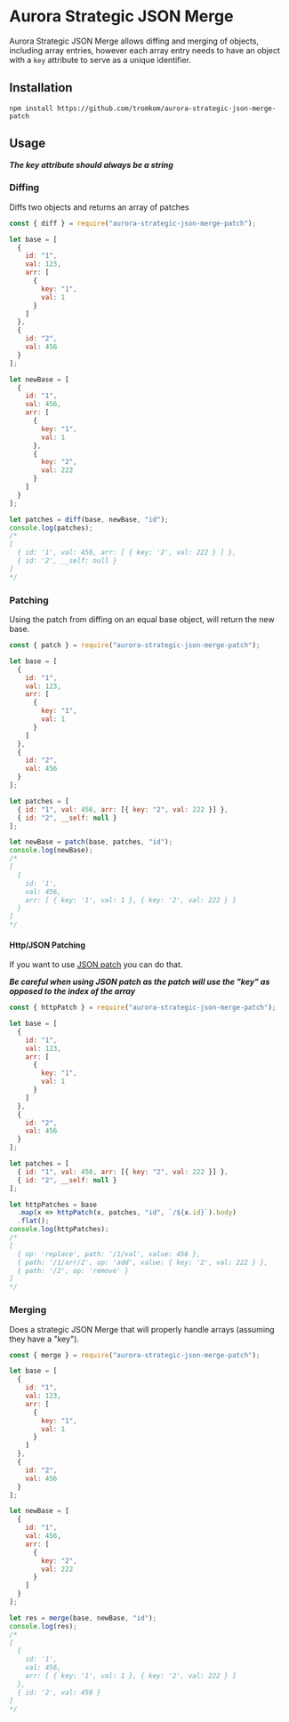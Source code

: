 # Aurora Strategic JSON Merge

Aurora Strategic JSON Merge allows diffing and merging of objects, including array entries, however each array entry needs to have an object with a `key` attribute to serve as a unique identifier.

## Installation

`npm install https://github.com/tromkom/aurora-strategic-json-merge-patch`

## Usage

**_The key attribute should always be a string_**

### Diffing

Diffs two objects and returns an array of patches

```js
const { diff } = require("aurora-strategic-json-merge-patch");

let base = [
  {
    id: "1",
    val: 123,
    arr: [
      {
        key: "1",
        val: 1
      }
    ]
  },
  {
    id: "2",
    val: 456
  }
];

let newBase = [
  {
    id: "1",
    val: 456,
    arr: [
      {
        key: "1",
        val: 1
      },
      {
        key: "2",
        val: 222
      }
    ]
  }
];

let patches = diff(base, newBase, "id");
console.log(patches);
/*
[
  { id: '1', val: 456, arr: [ { key: '2', val: 222 } ] },
  { id: '2', __self: null }
]
*/
```

### Patching

Using the patch from diffing on an equal base object, will return the new base.

```js
const { patch } = require("aurora-strategic-json-merge-patch");

let base = [
  {
    id: "1",
    val: 123,
    arr: [
      {
        key: "1",
        val: 1
      }
    ]
  },
  {
    id: "2",
    val: 456
  }
];

let patches = [
  { id: "1", val: 456, arr: [{ key: "2", val: 222 }] },
  { id: "2", __self: null }
];

let newBase = patch(base, patches, "id");
console.log(newBase);
/*
[
  {
    id: '1',
    val: 456,
    arr: [ { key: '1', val: 1 }, { key: '2', val: 222 } ]
  }
]
*/
```

#### Http/JSON Patching

If you want to use [JSON patch](https://www.npmjs.com/package/fast-json-patch) you can do that.

**_Be careful when using JSON patch as the patch will use the "key" as opposed to the index of the array_**

```js
const { httpPatch } = require("aurora-strategic-json-merge-patch");

let base = [
  {
    id: "1",
    val: 123,
    arr: [
      {
        key: "1",
        val: 1
      }
    ]
  },
  {
    id: "2",
    val: 456
  }
];

let patches = [
  { id: "1", val: 456, arr: [{ key: "2", val: 222 }] },
  { id: "2", __self: null }
];

let httpPatches = base
  .map(x => httpPatch(x, patches, "id", `/${x.id}`).body)
  .flat();
console.log(httpPatches);
/*
[
  { op: 'replace', path: '/1/val', value: 456 },
  { path: '/1/arr/2', op: 'add', value: { key: '2', val: 222 } },
  { path: '/2', op: 'remove' }
]
*/
```

### Merging

Does a strategic JSON Merge that will properly handle arrays (assuming they have a "key").

```js
const { merge } = require("aurora-strategic-json-merge-patch");

let base = [
  {
    id: "1",
    val: 123,
    arr: [
      {
        key: "1",
        val: 1
      }
    ]
  },
  {
    id: "2",
    val: 456
  }
];

let newBase = [
  {
    id: "1",
    val: 456,
    arr: [
      {
        key: "2",
        val: 222
      }
    ]
  }
];

let res = merge(base, newBase, "id");
console.log(res);
/*
[
  {
    id: '1',
    val: 456,
    arr: [ { key: '1', val: 1 }, { key: '2', val: 222 } ]
  },
  { id: '2', val: 456 }
]
*/
```
